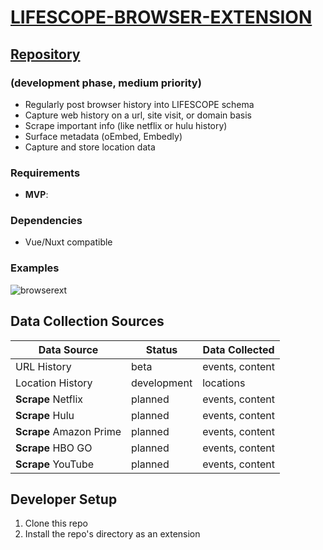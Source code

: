 # [LIFESCOPE-BROWSER-EXTENSION](https://github.com/LifeScopeLabs/lifescope-browser-extension)

## [Repository](https://github.com/LifeScopeLabs/lifescope-browser-extension)

### (development phase, medium priority)

* Regularly post browser history into LIFESCOPE schema
* Capture web history on a url, site visit, or domain basis
* Scrape important info (like netflix or hulu history)
* Surface metadata (oEmbed, Embedly)
* Capture and store location data

### Requirements
- **MVP**: 

### Dependencies
- Vue/Nuxt compatible

### Examples

![browserext]

[browserext]:https://lifescopelabs.github.io/assets/screenshots/browser-plugin-screenshot.png

## Data Collection Sources

| Data Source | Status | Data Collected |
|--|--|--|
| URL History | beta | events, content |
| Location History | development | locations |
| **Scrape** Netflix | planned | events, content |
| **Scrape** Hulu | planned | events, content |
| **Scrape** Amazon Prime | planned | events, content |
| **Scrape** HBO GO | planned | events, content |
| **Scrape** YouTube | planned | events, content |

## Developer Setup

1. Clone this repo
2. Install the repo's directory as an extension
<!--stackedit_data:
eyJoaXN0b3J5IjpbLTg1MjAzMTUwMSwxOTI3Nzc3NDI5XX0=
-->